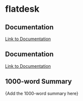 # flatdesk

## Documentation
[Link to Documentation](Documentation.md)

## Documentation
[Link to Documentation](Documentation.md)

## 1000-word Summary
{Add the 1000-word summary here}
